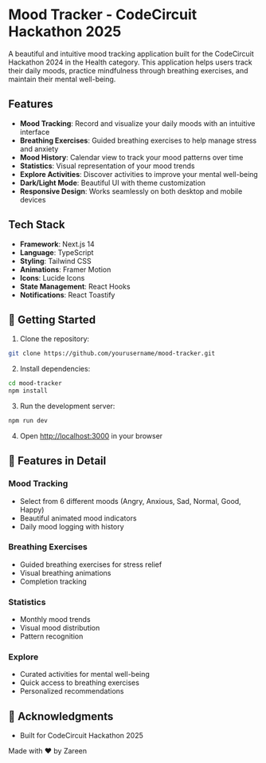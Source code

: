 # Mood Tracker - CodeCircuit Hackathon 2025

A beautiful and intuitive mood tracking application built for the CodeCircuit Hackathon 2024 in the Health category. This application helps users track their daily moods, practice mindfulness through breathing exercises, and maintain their mental well-being.

## Features

- **Mood Tracking**: Record and visualize your daily moods with an intuitive interface
- **Breathing Exercises**: Guided breathing exercises to help manage stress and anxiety
- **Mood History**: Calendar view to track your mood patterns over time
- **Statistics**: Visual representation of your mood trends
- **Explore Activities**: Discover activities to improve your mental well-being
- **Dark/Light Mode**: Beautiful UI with theme customization
- **Responsive Design**: Works seamlessly on both desktop and mobile devices

## Tech Stack

- **Framework**: Next.js 14
- **Language**: TypeScript
- **Styling**: Tailwind CSS
- **Animations**: Framer Motion
- **Icons**: Lucide Icons
- **State Management**: React Hooks
- **Notifications**: React Toastify

## 🚀 Getting Started

1. Clone the repository:

```bash
git clone https://github.com/yourusername/mood-tracker.git
```

2. Install dependencies:

```bash
cd mood-tracker
npm install
```

3. Run the development server:

```bash
npm run dev
```

4. Open [http://localhost:3000](http://localhost:3000) in your browser

## 📱 Features in Detail

### Mood Tracking

- Select from 6 different moods (Angry, Anxious, Sad, Normal, Good, Happy)
- Beautiful animated mood indicators
- Daily mood logging with history

### Breathing Exercises

- Guided breathing exercises for stress relief
- Visual breathing animations
- Completion tracking

### Statistics

- Monthly mood trends
- Visual mood distribution
- Pattern recognition

### Explore

- Curated activities for mental well-being
- Quick access to breathing exercises
- Personalized recommendations


## 🙏 Acknowledgments

- Built for CodeCircuit Hackathon 2025



Made with ❤️ by Zareen
